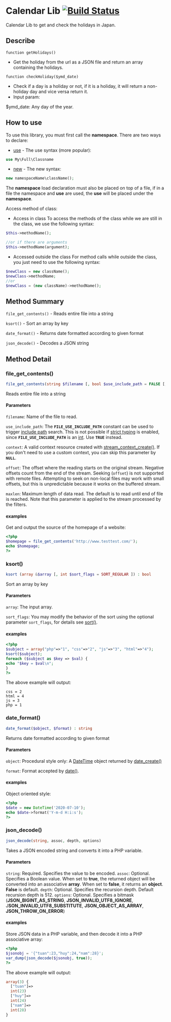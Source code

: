 # Calendar Lib [![Build Status](https://travis-ci.org/joemccann/dillinger.svg?branch=master)](https://travis-ci.org/joemccann/dillinger)
Calendar Lib to get and check the holidays in Japan.
## Describe
```
function getHolidays()
```
- Get the holiday from the url as a JSON file and return an array containing the holidays.
```
function checkHoliday($ymd_date)
```
- Check if a day is a holiday or not, if it is a holiday, it will return a non-holiday day and vice versa return it.
-  Input param:

$ymd_date: Any day of the year.

## How to use

To use this library, you must first call the **namespace**. There are two ways to declare:

* [use](https://www.php.net/manual/en/language.namespaces.importing.php) - The use syntax (more popular):

```php
use My\Full\Classname
```
* [new](https://techblog.vn/bai-11-namespace-trong-php) - The new syntax:

```php
new namespaceName\className();
```
The **namespace** load declaration must also be placed on top of a file, if in a file the namespace and **use** are used, the **use** will be placed under the **namespace**.

Access method of class:

* Access in class
To access the methods of the class while we are still in the class, we use the following syntax:

```php
$this->methodName(); 

//or if there are arguments 
$this->methodName(argument);
```

* Accessed outside the class
For method calls while outside the class, you just need to use the following syntax:

```php
$newClass = new className();
$newClass->methodName;
//or
$newClass = (new className)->methodName();
```

## Method Summary

`file_get_contents()` - Reads entire file into a string

`ksort()` - Sort an array by key

`date_format()` - Returns date formatted according to given format

`json_decode()` - Decodes a JSON string

## Method Detail

### file_get_contents()
```php
file_get_contents(string $filename [, bool $use_include_path = FALSE [, resource $context[, int $offset = 0 [, int $maxlen ]]]]) : string
```
Reads entire file into a string

#### Parameters
`filename`: Name of the file to read.

`use_include_path`: The **`FILE_USE_INCLUDE_PATH`** constant can be used to trigger [include path](https://www.php.net/manual/en/ini.core.php#ini.include-path) search. This is not possible if [strict typing](https://www.php.net/manual/en/functions.arguments.php#functions.arguments.type-declaration.strict) is enabled, since **`FILE_USE_INCLUDE_PATH`** is an [int](https://www.php.net/manual/en/language.types.integer.php). Use **`TRUE`** instead.

`context`: A valid context resource created with  [stream_context_create()](https://www.php.net/manual/en/function.stream-context-create.php). If you don't need to use a custom context, you can skip this parameter by  **`NULL`**.

`offset`:  The offset where the reading starts on the original stream. Negative offsets count from the end of the stream. Seeking (`offset`) is not supported with remote files. Attempting to seek on non-local files may work with small offsets, but this is unpredictable because it works on the buffered stream.

`maxlen`: Maximum length of data read. The default is to read until end of file is reached. Note that this parameter is applied to the stream processed by the filters.

#### examples

Get and output the source of the homepage of a website:

```php
<?php  
$homepage = file_get_contents('http://www.testtest.com/');  
echo $homepage;  
?>
```

### ksort()

```php
ksort (array &$array [, int $sort_flags = SORT_REGULAR ]) : bool
```

Sort an array by key

#### Parameters

`array`: The input array.

`sort_flags`: You may modify the behavior of the sort using the optional parameter  `sort_flags`, for details see  [sort()](https://www.php.net/manual/en/function.sort.php).

#### examples

```php
<?php  
$subject = array("php"=>"1", "css"=>"2", "js"=>"3", "html"=>"4");  
ksort($subject);  
foreach ($subject as $key => $val) {  
echo "$key = $val\n";  
}  
?>
```
The above example will output:
```
css = 2
html = 4
js = 3
php = 1
```

### date_format()

```php
date_format($object, $format) : string
```

 Returns date formatted according to given format

#### Parameters

`object`: Procedural style only: A  [DateTime](https://www.php.net/manual/en/class.datetime.php)  object returned by  [date_create()](https://www.php.net/manual/en/function.date-create.php)

`format`: Format accepted by  [date()](https://www.php.net/manual/en/function.date.php).

#### examples

Object oriented style:

```php
<?php  
$date = new DateTime('2020-07-10');  
echo $date->format('Y-m-d H:i:s');  
?>
```

### json_decode()

```php
json_decode(string, assoc, depth, options)
```

Takes a JSON encoded string and converts it into a PHP variable.

#### Parameters

`string`: Required. Specifies the value to be encoded.
`assoc`: Optional. Specifies a Boolean value. When set to **true**, the returned object will be converted into an associative **array**. When set to **false**, it returns an **object**. **False** is default.
`depth`: Optional. Specifies the recursion depth. Default recursion depth is 512.
`options`: Optional. Specifies a bitmask (**JSON_BIGINT_AS_STRING**, **JSON_INVALID_UTF8_IGNORE**, J**SON_INVALID_UTF8_SUBSTITUTE**,  **JSON_OBJECT_AS_ARRAY**, **JSON_THROW_ON_ERROR**)

#### examples

Store JSON data in a PHP variable, and then decode it into a PHP associative array:

```php
<?php  
$jsonobj = '{"tuan":23,"huy":24,"nam":28}';  
var_dump(json_decode($jsonobj, true));  
?>
```

The above example will output:

```php
array(3) {
  ["tuan"]=>
  int(23)
  ["huy"]=>
  int(24)
  ["nam"]=>
  int(28)
}
```
